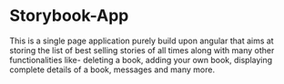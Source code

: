 # Storybook-App
This is a single page application purely build upon angular that aims at storing the list of best selling stories of all times along with many other functionalities like- deleting a book, adding your own book, displaying complete details of a book, messages and many more.

